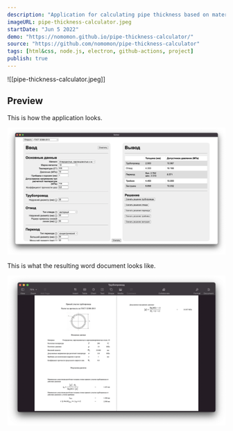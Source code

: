 ```yaml
---
description: "Application for calculating pipe thickness based on material properties and exporting calculations into a word document."
imageURL: pipe-thickness-calculator.jpeg
startDate: "Jun 5 2022"
demo: "https://nomomon.github.io/pipe-thickness-calculator/"
source: "https://github.com/nomomon/pipe-thickness-calculator"
tags: [html&css, node.js, electron, github-actions, project]
publish: true
---
```


![[pipe-thickness-calculator.jpeg]]

## Preview

This is how the application looks.

![title_screen](https://github.com/nomomon/pipe-thickness-calculator/raw/v1.0.0/assets/preview/title_screen.png)

This is what the resulting word document looks like.

![output_document](https://github.com/nomomon/pipe-thickness-calculator/raw/v1.0.0/assets/preview/output_document.png)

